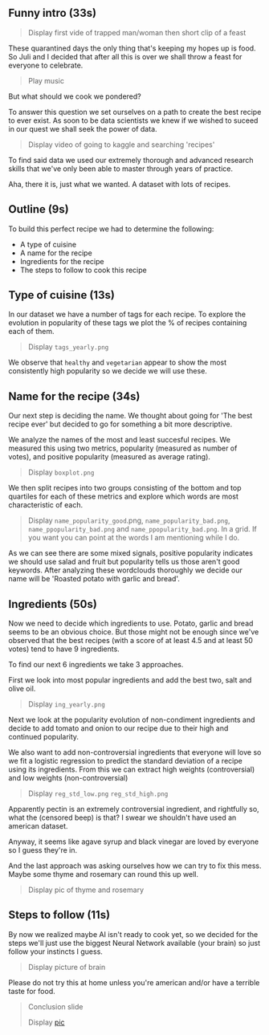 ## Funny intro (33s)

> Display first vide of trapped man/woman then short clip of a feast

These quarantined days the only thing that's keeping my hopes up is food. So Juli and I decided that after all this is over we shall throw a feast for everyone to celebrate. 

> Play music

But what should we cook we pondered?

To answer this question we set ourselves on a path to create the best recipe to ever exist. As soon to be data scientists we knew if we wished to suceed in our quest we shall seek the power of data. 

> Display video of going to kaggle and searching 'recipes'

To find said data we used our extremely thorough and advanced research skills that we've only been able to master through years of practice.

Aha, there it is, just what we wanted. A dataset with lots of recipes.

## Outline (9s)

To build this perfect recipe we had to determine the following: 

* A type of cuisine
* A name for the recipe
* Ingredients for the recipe
* The steps to follow to cook this recipe

## Type of cuisine (13s)

In our dataset we have a number of tags for each recipe. To explore the evolution in popularity of these tags we plot the % of recipes containing each of them.

> Display `tags_yearly.png` 

We observe that `healthy` and `vegetarian` appear to show the most consistently high popularity so we decide we will use these. 

## Name for the recipe (34s)

Our next step is deciding the name. We thought about going for 'The best recipe ever' but decided to go for something a bit more descriptive. 

We  analyze the names of the most and least succesful recipes. We measured this using two metrics, popularity (measured as number of votes), and positive popularity (measured as average rating). 

> Display `boxplot.png`

We then split recipes into two groups consisting of the bottom and top quartiles for each of these metrics and explore which words are most characteristic of each.

> Display `name_popularity_good`.png, `name_popularity_bad.png`,  `name_ppopularity_bad.png` and  `name_ppopularity_bad.png`. In a grid. If you want you can point at the words I am mentioning while I do.

As we can see there are some mixed signals, positive popularity indicates we should use salad and fruit but popularity tells us those aren't good keywords. After analyzing these wordclouds thoroughly we decide our name will be 'Roasted potato with garlic and bread'.

## Ingredients (50s)

Now we need to decide which ingredients to use. Potato, garlic and bread seems to be an obvious choice. But those might not be enough since we've observed that the best recipes (with a score of at least 4.5 and at least 50 votes) tend to have 9 ingredients.

To find our next 6 ingredients we take 3 approaches. 

First we look into most popular ingredients and add the best two, salt and olive oil. 

> Display `ing_yearly.png` 

Next we look at the popularity evolution of non-condiment ingredients and decide to add tomato and onion to our recipe due to their high and continued popularity.

We also want to add non-controversial ingredients that everyone will love so we fit a logistic regression to predict the standard deviation of a recipe using its ingredients. From this we can extract high weights (controversial) and low weights (non-controversial)

> Display `reg_std_low.png` `reg_std_high.png` 

Apparently pectin is an extremely controversial ingredient, and rightfully so, what the (censored beep) is that? I swear we shouldn't have used an american dataset. 

Anyway, it seems like agave syrup and black vinegar are loved by everyone so I guess they're in. 

And the last approach was asking ourselves how we can try to fix this mess. Maybe some thyme and rosemary can round this up well. 

> Display pic of thyme and rosemary

## Steps to follow (11s)

By now we realized maybe AI isn't ready to cook yet, so we decided for the steps we'll just use the biggest Neural Network available (your brain) so just follow your instincts I guess.

> Display picture of brain

Please do not try this at home unless you're american and/or have a terrible taste for food.

> Conclusion slide
>
> Display [pic](https://www.taste.com.au/recipes/garlic-bread-potato-bake-recipe/5yfd3kim)  